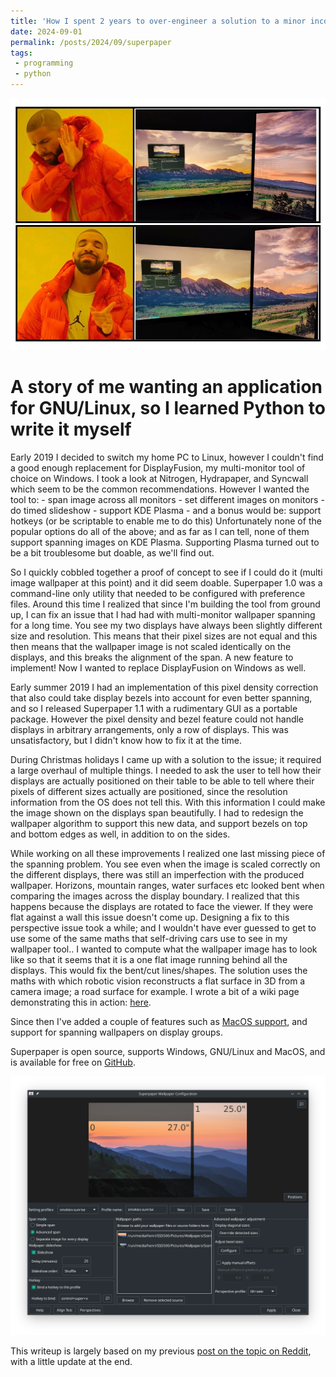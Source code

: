 ```yaml
---
title: 'How I spent 2 years to over-engineer a solution to a minor inconvenience'
date: 2024-09-01
permalink: /posts/2024/09/superpaper
tags:
 - programming
 - python
---
```


<img src='/images/superpaper-drake-no-yes.jpg'>

A story of me wanting an application for GNU/Linux, so I learned Python to write it myself
======
Early 2019 I decided to switch my home PC to Linux, however I couldn't find a good enough replacement for DisplayFusion, my multi-monitor tool of choice on Windows. I took a look at Nitrogen, Hydrapaper, and Syncwall which seem to be the common recommendations. However I wanted the tool to:
    - span image across all monitors
    - set different images on monitors
    - do timed slideshow
    - support KDE Plasma
    - and a bonus would be: support hotkeys (or be scriptable to enable me to do this)
Unfortunately none of the popular options do all of the above; and as far as I can tell, none of them support spanning images on KDE Plasma. Supporting Plasma turned out to be a bit troublesome but doable, as we'll find out.

So I quickly cobbled together a proof of concept to see if I could do it (multi image wallpaper at this point) and it did seem doable. Superpaper 1.0 was a command-line only utility that needed to be configured with preference files. Around this time I realized that since I'm building the tool from ground up, I can fix an issue that I had had with multi-monitor wallpaper spanning for a long time. You see my two displays have always been slightly different size and resolution. This means that their pixel sizes are not equal and this then means that the wallpaper image is not scaled identically on the displays, and this breaks the alignment of the span. A new feature to implement! Now I wanted to replace DisplayFusion on Windows as well.

Early summer 2019 I had an implementation of this pixel density correction that also could take display bezels into account for even better spanning, and so I released Superpaper 1.1 with a rudimentary GUI as a portable package. However the pixel density and bezel feature could not handle displays in arbitrary arrangements, only a row of displays. This was unsatisfactory, but I didn't know how to fix it at the time.

During Christmas holidays I came up with a solution to the issue; it required a large overhaul of multiple things. I needed to ask the user to tell how their displays are actually positioned on their table to be able to tell where their pixels of different sizes actually are positioned, since the resolution information from the OS does not tell this. With this information I could make the image shown on the displays span beautifully. I had to redesign the wallpaper algorithm to support this new data, and support bezels on top and bottom edges as well, in addition to on the sides.

While working on all these improvements I realized one last missing piece of the spanning problem. You see even when the image is scaled correctly on the different displays, there was still an imperfection with the produced wallpaper. Horizons, mountain ranges, water surfaces etc looked bent when comparing the images across the display boundary. I realized that this happens because the displays are rotated to face the viewer. If they were flat against a wall this issue doesn't come up. Designing a fix to this perspective issue took a while; and I wouldn't have ever guessed to get to use some of the same maths that self-driving cars use to see in my wallpaper tool.. I wanted to compute what the wallpaper image has to look like so that it seems that it is a one flat image running behind all the displays. This would fix the bent/cut lines/shapes. The solution uses the maths with which robotic vision reconstructs a flat surface in 3D from a camera image; a road surface for example. I wrote a bit of a wiki page demonstrating this in action: [here](https://github.com/hhannine/superpaper/wiki/Wallpaper-spanning-with-advanced-options:-what-the-pixel-density-and-perspective-corrections-are-about). 

Since then I've added a couple of features such as [MacOS support](https://github.com/hhannine/superpaper/releases/tag/v2.2.0), and support for spanning wallpapers on display groups.

Superpaper is open source, supports Windows, GNU/Linux and MacOS, and is available for free on [GitHub](https://github.com/hhannine/superpaper/).

<img src='/images/gui-screenshot.png'>

This writeup is largely based on my previous [post on the topic on Reddit](https://www.reddit.com/r/linux/comments/g6l5lj/superpaper_200_i_wrote_a_multimonitor_wallpaper/), with a little update at the end.
